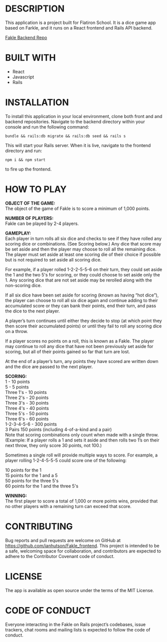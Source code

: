 # DESCRIPTION

This application is a project built for Flatiron School. It is a dice game app based on Farkle, and it runs on a React frontend and Rails API backend.

[Fakle Backend Repo](https://github.com/ianhutson/Fakle_backend)

# BUILT WITH

- React
- Javascript
- Rails

# INSTALLATION

To install this application in your local environment, clone both front and and backend repositories. Navigate to the backend directory within your console and run the following command:

```bundle && rails:db migrate && rails:db seed && rails s```

This will start your Rails server. When it is live, navigate to the frontend directory and run:

```npm i && npm start```

 to fire up the frontend.

# HOW TO PLAY

**OBJECT OF THE GAME:**  
The object of the game of Fakle is to score a minimum of 1,000 points.

**NUMBER OF PLAYERS:**  
Fakle can be played by 2-4 players.

**GAMEPLAY:**  
Each player in turn rolls all six dice and checks to see if they have rolled any scoring dice or combinations. (See Scoring below.) Any dice that score may be set aside and then the player may choose to roll all the remaining dice. The player must set aside at least one scoring die of their choice if possible but is not required to set aside all scoring dice.

For example, if a player rolled 1-2-2-5-5-6 on their turn, they could set aside the 1 and the two 5's for scoring, or they could choose to set aside only the 1. Any scoring dice that are not set aside may be rerolled along with the non-scoring dice.

If all six dice have been set aside for scoring (known as having “hot dice”), the player can choose to roll all six dice again and continue adding to their accumulated score or they can bank their points, end their turn, and pass the dice to the next player.

A player’s turn continues until either they decide to stop (at which point they then score their accumulated points) or until they fail to roll any scoring dice on a throw.

If a player scores no points on a roll, this is known as a Fakle. The player may continue to roll any dice that have not been previously set aside for scoring, but all of their points gained so far that turn are lost.

At the end of a player’s turn, any points they have scored are written down and the dice are passed to the next player.

**SCORING:**  
1 - 10 points  
5 - 5 points  
Three 1's - 10 points  
Three 2's - 20 points  
Three 3's - 30 points  
Three 4's - 40 points  
Three 5's - 50 points  
Three 6's - 60 points  
1-2-3-4-5-6 - 300 points  
3 Pairs 150 points (including 4-of-a-kind and a pair)   
Note that scoring combinations only count when made with a single throw. (Example: If a player rolls a 1 and sets it aside and then rolls two 1’s on their next throw, they only score 30 points, not 100.)

Sometimes a single roll will provide multiple ways to score. For example, a player rolling 1-2-4-5-5-5 could score one of the following:  

10 points for the 1  
15 points for the 1 and a 5  
50 points for the three 5's  
60 points for the 1 and the three 5's  

**WINNING:**  
The first player to score a total of 1,000 or more points wins, provided that no other players with a remaining turn can exceed that score.


# CONTRIBUTING

Bug reports and pull requests are welcome on GitHub at https://github.com/ianhutson/Fakle_frontend. This project is intended to be a safe, welcoming space for collaboration, and contributors are expected to adhere to the Contributor Covenant code of conduct.

# LICENSE

The app is available as open source under the terms of the MIT License.

# CODE OF CONDUCT

Everyone interacting in the Fakle on Rails project’s codebases, issue trackers, chat rooms and mailing lists is expected to follow the code of conduct.